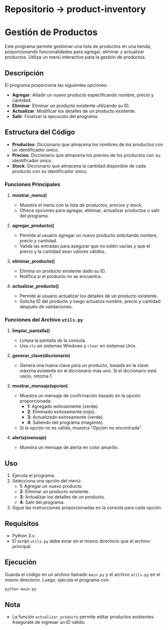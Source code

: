 # Repositorio -> product-inventory

# Gestión de Productos

Este programa permite gestionar una lista de productos en una tienda, proporcionando funcionalidades para agregar, eliminar y actualizar productos. Utiliza un menú interactivo para la gestión de productos.

## Descripción

El programa proporciona las siguientes opciones:
- **Agregar**: Añadir un nuevo producto especificando nombre, precio y cantidad.
- **Eliminar**: Eliminar un producto existente utilizando su ID.
- **Actualizar**: Modificar los detalles de un producto existente.
- **Salir**: Finalizar la ejecución del programa.

## Estructura del Código

- **Productos**: Diccionario que almacena los nombres de los productos con un identificador único.
- **Precios**: Diccionario que almacena los precios de los productos con su identificador único.
- **Stock**: Diccionario que almacena la cantidad disponible de cada producto con su identificador único.

### Funciones Principales

1. **mostrar_menu()**
   - Muestra el menú con la lista de productos, precios y stock.
   - Ofrece opciones para agregar, eliminar, actualizar productos o salir del programa.

2. **agregar_producto()**
   - Permite al usuario agregar un nuevo producto solicitando nombre, precio y cantidad.
   - Valida las entradas para asegurar que no estén vacías y que el precio y la cantidad sean valores válidos.

3. **eliminar_producto()**
   - Elimina un producto existente dado su ID.
   - Notifica si el producto no se encuentra.

4. **actualizar_producto()**
   - Permite al usuario actualizar los detalles de un producto existente.
   - Solicita ID del producto y luego actualiza nombre, precio y cantidad después de validaciones.

### Funciones del Archivo `utils.py`
  
1. **limpiar_pantalla()**
   - Limpia la pantalla de la consola.
   - Usa `cls` en sistemas Windows y `clear` en sistemas Unix.

2. **generar_clave(diccionario)**
   - Genera una nueva clave para un producto, basada en la clave máxima existente en el diccionario más uno. Si el diccionario está vacío, retorna 1.

3. **mostrar_mensaje(opcion)**
   - Muestra un mensaje de confirmación basado en la opción proporcionada:
     - **1**: Agregado exitosamente (verde).
     - **2**: Eliminado exitosamente (rojo).
     - **3**: Actualizado exitosamente (verde).
     - **4**: Saliendo del programa (magenta).
   - Si la opción no es válida, muestra "Opción no encontrada".

4. **alerta(mensaje)**
   - Muestra un mensaje de alerta en color amarillo.

## Uso

1. Ejecuta el programa.
2. Selecciona una opción del menú:
   - **1**: Agregar un nuevo producto.
   - **2**: Eliminar un producto existente.
   - **3**: Actualizar los detalles de un producto.
   - **4**: Salir del programa.
3. Sigue las instrucciones proporcionadas en la consola para cada opción.

## Requisitos

- Python 3.x.
- El script `utils.py` debe estar en el mismo directorio que el archivo principal.

## Ejecución

Guarda el código en un archivo llamado `main.py` y el archivo `utils.py` en el mismo directorio. Luego, ejecuta el programa con:

```bash
python main.py
```

## Nota

- La función `actualizar_producto` permite editar productos existentes. Asegúrate de ingresar un ID válido.